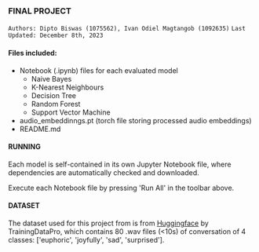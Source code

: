### FINAL PROJECT
`Authors: Dipto Biswas (1075562), Ivan Odiel Magtangob (1092635)`
`Last Updated: December 8th, 2023`

#### Files included:
- Notebook (.ipynb) files for each evaluated model
    - Naive Bayes
    - K-Nearest Neighbours
    - Decision Tree
    - Random Forest
    - Support Vector Machine
- audio_embeddinngs.pt (torch file storing processed audio embeddings)
- README.md

#### RUNNING
Each model is self-contained in its own Jupyter Notebook file, where dependencies are automatically checked and downloaded.

Execute each Notebook file by pressing 'Run All' in the toolbar above.

#### DATASET
The dataset used for this project from is from [Huggingface](https://huggingface.co/datasets/TrainingDataPro/speech-emotion-recognition-dataset) by TrainingDataPro, which contains 80 .wav files  (<10s) of conversation of 4 classes: ['euphoric', 'joyfully', 'sad', 'surprised'].